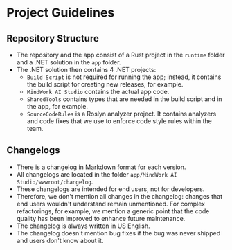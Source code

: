 # Project Guidelines

## Repository Structure
- The repository and the app consist of a Rust project in the `runtime` folder and a .NET solution in the `app` folder.
- The .NET solution then contains 4 .NET projects:
  - `Build Script` is not required for running the app; instead, it contains the build script for creating new releases, for example.
  - `MindWork AI Studio` contains the actual app code.
  - `SharedTools` contains types that are needed in the build script and in the app, for example.
  - `SourceCodeRules` is a Roslyn analyzer project. It contains analyzers and code fixes that we use to enforce code style rules within the team.

## Changelogs
- There is a changelog in Markdown format for each version.
- All changelogs are located in the folder `app/MindWork AI Studio/wwwroot/changelog`.
- These changelogs are intended for end users, not for developers.
- Therefore, we don't mention all changes in the changelog: changes that end users wouldn't understand remain unmentioned. For complex refactorings, for example, we mention a generic point that the code quality has been improved to enhance future maintenance.
- The changelog is always written in US English.
- The changelog doesn't mention bug fixes if the bug was never shipped and users don't know about it.